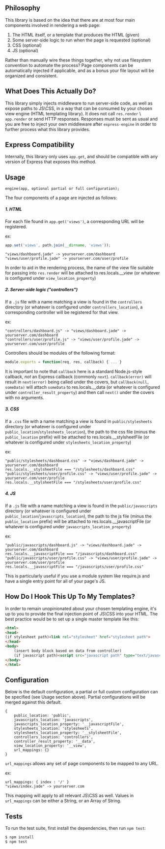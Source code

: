 ## Philosophy

This library is based on the idea that there are at most four main components involved in rendering a web page:

1. The HTML itself, or a template that produces the HTML (given)
2. Some server-side logic to run when the page is requested (optional)
3. CSS (optional)
4. JS (optional)

Rather than manually wire these things together, why not use filesystem convention to automate the process?  Page components can be automatically injected if applicable, and as a bonus your file layout will be organized and consistent.

## What Does This Actually Do?

This library simply injects middleware to run server-side code, as well as expose paths to JS\CSS, in a way that can be consumed by your chosen view engine (HTML templating library).  It does not call `res.render` \ `app.render` or send HTTP responses.  Responses must be sent as usual and you are free to inject your own middleware after `express-engine` in order to further process what this library provides.

## Express Compatibility

Internally, this library only uses `app.get`, and should be compatible with any version of Express that exposes this method.

## Usage

`engine(app, optional partial or full configuration);`

The four components of a page are injected as follows:

##### 1. HTML

For each file found in `app.get('views')`, a corresponding URL will be registered.

ex:

```js
app.set('views', path.join(__dirname, 'views'));
```

    "views/dashboard.jade" -> yourserver.com/dashboard
    "views/user/profile.jade" -> yourserver.com/user/profile
    
In order to aid in the rendering process, the name of the view file suitable for passing into `res.render` will be attached to res.locals.__view (or whatever is configured under `view_location_property`)
    
##### 2. Server-side logic ("controllers")

If a `.js` file with a name matching a view is found in the `controllers` directory (or whatever is configured under `controllers_location`), a corresponding controller will be registered for that view.

ex:

    "controllers/dashboard.js" -> "views/dashboard.jade" -> yourserver.com/dashboard
    "controllers/user/profile.js" -> "views/user/profile.jade" -> yourserver.com/user/profile

Controllers should be modules of the following format:

```js
module.exports = function(req, res, callback) { ... }
```

It is important to note that `callback` here is a standard Node.js-style callback, *not* an Express callback (commonly `next`).  `callback(error)` will result in `next(error)` being called under the covers, but `callback(null, someData)` will attach `someData` to res.locals.__data (or whatever is configured under `controller_result_property`) and then call `next()` under the covers with no arguments.

##### 3. CSS

If a `.css` file with a name matching a view is found in `public/stylesheets` directory (or whatever is configured under `public_location`/`stylesheets_location`), the path to the css file (minus the `public_location` prefix) will be attached to res.locals.__stylsheetFile (or whatever is configured under `stylesheets_location_property`)

ex:

    "public/stylesheets/dashboard.css" -> "views/dashboard.jade" -> yourserver.com/dashboard
    res.locals.__stylsheetFile === "/stylesheets/dashboard.css"
    "public/stylesheets/user/profile.css" -> "views/user/profile.jade" -> yourserver.com/user/profile
    res.locals.__stylsheetFile === "/stylesheets/user/profile.css"

##### 4. JS

If a `.js` file with a name matching a view is found in the `public/javascripts` directory (or whatever is configured under `public_location`/`javascripts_location`), the path to the js file (minus the `public_location` prefix) will be attached to res.locals.__javascriptFile (or whatever is configured under `javascripts_location_property`)

ex:

    "public/javascripts/dashboard.js" -> "views/dashboard.jade" -> yourserver.com/dashboard
    res.locals.__javascriptFile === "/javascripts/dashboard.css"
    "public/javascripts/user/profile.css" -> "views/user/profile.jade" -> yourserver.com/user/profile
    res.locals.__javascriptFile === "/javascripts/user/profile.css"

This is particularly useful if you use a module system like require.js and have a single entry point for all of your page's JS.

## How Do I Hook This Up To My Templates?

In order to remain unopinionated about your chosen templating engine, it's up to you to provide the final injection point of JS\CSS into your HTML.  The best practice would be to set up a single master template like this:

```html
<html>
<head>
(if stylesheet path)<link rel="stylesheet" href="stylesheet path">
</head>
<body>
    (insert body block based on data from controller)
    (if javascript path)<script src="javascript path" type="text/javascript"></script>
</body>
</html>
```

## Configuration

Below is the default configuration, a partial or full custom configuration can be specified (see Usage section above).  Partial configurations will be merged against this default.

    {
        public_location: 'public',
        javascripts_location: 'javascripts',
        javascripts_location_property: '__javascriptFile',
        stylesheets_location: 'stylesheets',
        stylesheets_location_property: '__stylsheetFile',
        controllers_location: 'controllers',
        controller_result_property: '__data',
        view_location_property: '__view',
        url_mappings: {}
    }
    
`url_mappings` allows any set of page components to be mapped to any URL.

ex:

    url_mappings: { index : '/' }
    "views/index.jade" -> yourserver.com

This mapping will apply to all relevant JS\CSS as well.  Values in `url_mappings` can be either a String, or an Array of String.

## Tests

  To run the test suite, first install the dependencies, then run `npm test`:

```bash
$ npm install
$ npm test
```
